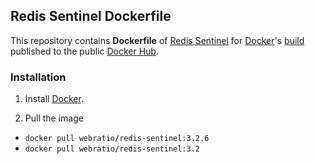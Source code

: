 ## Redis Sentinel Dockerfile

This repository contains **Dockerfile** of [Redis Sentinel](https://redis.io/topics/sentinel) for [Docker](https://www.docker.com/)'s [build](https://registry.hub.docker.com/u/webratio/redis-sentinel/) published to the public [Docker Hub](https://hub.docker.com/).

### Installation

1. Install [Docker](https://www.docker.com/).

2. Pull the image 
  * `docker pull webratio/redis-sentinel:3.2.6`
  * `docker pull webratio/redis-sentinel:3.2`